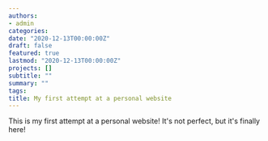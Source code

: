 ```yaml
---
authors:
- admin
categories:
date: "2020-12-13T00:00:00Z"
draft: false
featured: true
lastmod: "2020-12-13T00:00:00Z"
projects: []
subtitle: ""
summary: ""
tags:
title: My first attempt at a personal website
---
```


This is my first attempt at a personal website! It's not perfect, but it's finally here! 